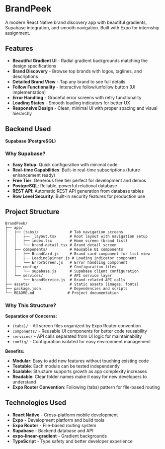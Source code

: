 # BrandPeek
A modern React Native brand discovery app with beautiful gradients, Supabase integration, and smooth navigation. Built with Expo for internship assignment.

## Features

- **Beautiful Gradient UI** - Radial gradient backgrounds matching the design specifications
- **Brand Discovery** - Browse top brands with logos, taglines, and descriptions
- **Detailed Brand View** - Tap any brand to see full details
- **Follow Functionality** - Interactive follow/unfollow button (UI implementation)
- **Error Handling** - Graceful error screens with retry functionality
- **Loading States** - Smooth loading indicators for better UX
- **Responsive Design** - Clean, minimal UI with proper spacing and visual hierarchy

## Backend Used

**Supabase (PostgreSQL)**

### Why Supabase?
- **Easy Setup**: Quick configuration with minimal code
- **Real-time Capabilities**: Built-in real-time subscriptions (future enhancement ready)
- **Free Tier**: Generous free tier perfect for development and demos
- **PostgreSQL**: Reliable, powerful relational database
- **REST API**: Automatic REST API generation from database tables
- **Row Level Security**: Built-in security features for production use

## Project Structure

```
BrandPeek/
├── app/
│   ├── (tabs)/              # Tab navigation screens
│   │   ├── _layout.tsx      # Root layout with navigation setup
│   │   ├── index.tsx        # Home screen (brand list)
│   │   └── brand-detail.tsx # Brand detail screen
│   ├── components/          # Reusable UI components
│   │   ├── BrandCard.js     # Brand card component for list view
│   │   ├── LoadingSpinner.js # Loading indicator component
│   │   └── ErrorScreen.js   # Error handling component
│   ├── config/              # Configuration files
│   │   └── supabase.js      # Supabase client configuration
│   └── services/            # API service layer
│       └── brandService.js  # Brand-related API calls
├── assets/                  # Static assets (images, fonts)
├── package.json             # Dependencies and scripts
└── README.md               # Project documentation
```

### Why This Structure?

**Separation of Concerns:**
- `(tabs)/` - All screen files organized by Expo Router convention
- `components/` - Reusable UI components for better code reusability
- `services/` - API calls separated from UI logic for maintainability
- `config/` - Configuration isolated for easy environment management

**Benefits:**
- **Modular**: Easy to add new features without touching existing code
- **Testable**: Each module can be tested independently
- **Scalable**: Structure supports growth as app complexity increases
- **Readable**: Clear folder names make it easy for new developers to understand
- **Expo Router Convention**: Following (tabs) pattern for file-based routing

## Technologies Used

- **React Native** - Cross-platform mobile development
- **Expo** - Development platform and build tools
- **Expo Router** - File-based routing system
- **Supabase** - Backend database and API
- **expo-linear-gradient** - Gradient backgrounds
- **TypeScript** - Type safety and better developer experience

